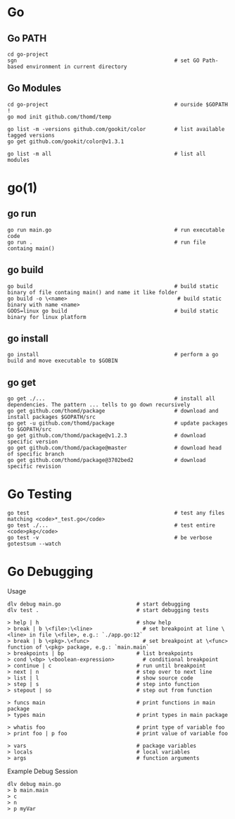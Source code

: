 # Go

## Go PATH

    cd go-project
    sgn                                                  # set GO Path-based environment in current directory

## Go Modules

    cd go-project                                        # ourside $GOPATH !
    go mod init github.com/thomd/temp

    go list -m -versions github.com/gookit/color         # list available tagged versions
    go get github.com/gookit/color@v1.3.1

    go list -m all                                       # list all modules

# go(1)

## go run

    go run main.go                                       # run executable code
    go run .                                             # run file containg main()

## go build

    go build                                             # build static binary of file containg main() and name it like folder
    go build -o \<name>                                   # build static binary with name <name>
    GOOS=linux go build                                  # build static binary for linux platform

## go install

    go install                                           # perform a go build and move executable to $GOBIN

## go get

    go get ./...                                         # install all dependencies. The pattern ... tells to go down recursively
    go get github.com/thomd/package                      # download and install packages $GOPATH/src
    go get -u github.com/thomd/package                   # update packages to $GOPATH/src
    go get github.com/thomd/package@v1.2.3               # download specific version
    go get github.com/thomd/package@master               # download head of specific branch
    go get github.com/thomd/package@3702bed2             # download specific revision

# Go Testing

    go test                                              # test any files matching <code>*_test.go</code>
    go test ./...                                        # test entire <code>pkg</code>
    go test -v                                           # be verbose
    gotestsum --watch

# Go Debugging

Usage

    dlv debug main.go                        # start debugging
    dlv test .                               # start debugging tests

    > help | h                               # show help
    > break | b \<file>:\<line>                # set breakpoint at line \<line> in file \<file>, e.g.: `./app.go:12`
    > break | b \<pkg>.\<func>                 # set breakpoint at \<func> function of \<pkg> package, e.g.: `main.main`
    > breakpoints | bp                       # list breakpoints
    > cond \<bp> \<boolean-expression>         # conditional breakpoint
    > continue | c                           # run until breakpoint
    > next | n                               # step over to next line
    > list | l                               # show source code
    > step | s                               # step into function
    > stepout | so                           # step out from function

    > funcs main                             # print functions in main package
    > types main                             # print types in main package

    > whatis foo                             # print type of variable foo
    > print foo | p foo                      # print value of variable foo

    > vars                                   # package variables
    > locals                                 # local variables
    > args                                   # function arguments

  Example Debug Session

    dlv debug main.go
    > b main.main
    > c
    > n
    > p myVar
